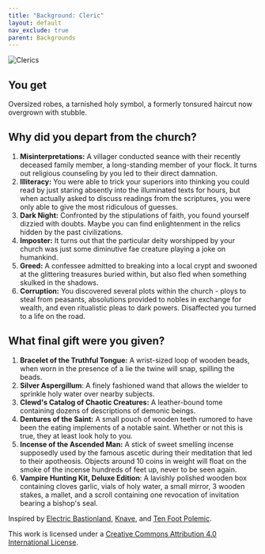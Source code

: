 ```yaml
---
title: "Background: Cleric"
layout: default
nav_exclude: true
parent: Backgrounds
---
```


![Clerics](https://aboleth-overlords.com/wp-content/uploads/2020/06/cleric.png)

## You get

Oversized robes, a tarnished holy symbol, a formerly tonsured haircut now overgrown with stubble.

## Why did you depart from the church?

1. **Misinterpretations:** A villager conducted seance with their recently deceased family member, a long-standing member of your flock. It turns out religious counseling by you led to their direct damnation.
2. **Illiteracy:** You were able to trick your superiors into thinking you could read by just staring absently into the illuminated texts for hours, but when actually asked to discuss readings from the scriptures, you were only able to give the most ridiculous of guesses.
3. **Dark Night:** Confronted by the stipulations of faith, you found yourself dizzied with doubts. Maybe you can find enlightenment in the relics hidden by the past civilizations.
4. **Imposter:** It turns out that the particular deity worshipped by your church was just some diminutive fae creature playing a joke on humankind.
5. **Greed:** A confessee admitted to breaking into a local crypt and swooned at the glittering treasures buried within, but also fled when something skulked in the shadows.
6. **Corruption:** You discovered several plots within the church - ploys to steal from peasants, absolutions provided to nobles in exchange for wealth, and even ritualistic pleas to dark powers. Disaffected you turned to a life on the road.

## What final gift were you given?

1. **Bracelet of the Truthful Tongue:** A wrist-sized loop of wooden beads, when worn in the presence of a lie the twine will snap, spilling the beads.
2. **Silver Aspergillum**: A finely fashioned wand that allows the wielder to sprinkle holy water over nearby subjects.
3. **Clewd's Catalog of Chaotic Creatures:** A leather-bound tome containing dozens of descriptions of demonic beings.
4. **Dentures of the Saint:** A small pouch of wooden teeth rumored to have been the eating implements of a notable saint. Whether or not this is true, they at least look holy to you.
5. **Incense of the Ascended Man:** A stick of sweet smelling incense supposedly used by the famous ascetic during their meditation that led to their apotheosis. Objects around 10 coins in weight will float on the smoke of the incense hundreds of feet up, never to be seen again.
6. **Vampire Hunting Kit, Deluxe Edition**: A lavishly polished wooden box containing cloves garlic, vials of holy water, a small mirror, 3 wooden stakes, a mallet, and a scroll containing one revocation of invitation bearing a bishop's seal.

Inspired by [Electric Bastionland](https://chrismcdee.itch.io/electric-bastionland), [Knave](https://www.drivethrurpg.com/product/250888/Knave), and [Ten Foot Polemic](http://tenfootpolemic.blogspot.com/2014/01/200-failed-medieval-careers.html).

This work is licensed under a [Creative Commons Attribution 4.0 International License](http://creativecommons.org/licenses/by/4.0/).
